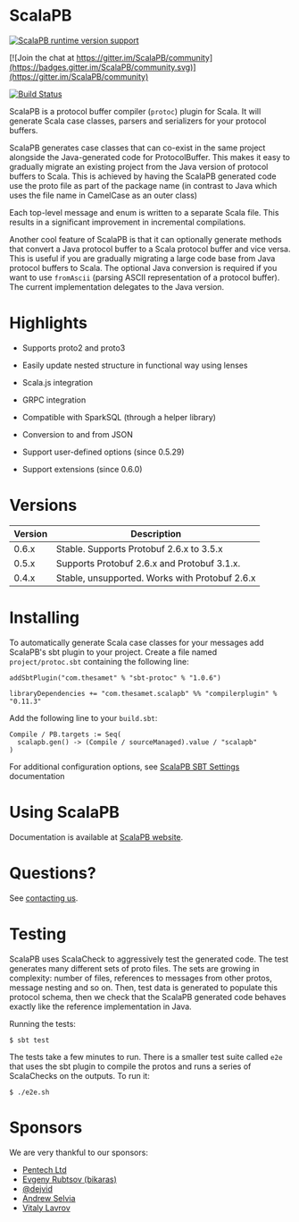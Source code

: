 ScalaPB
=======

[![ScalaPB runtime version support](https://index.scala-lang.org/scalapb/scalapb/scalapb-runtime/latest-by-scala-version.svg?platform=jvm)](https://index.scala-lang.org/scalapb/scalapb/scalapb-runtime)

[![Join the chat at https://gitter.im/ScalaPB/community](https://badges.gitter.im/ScalaPB/community.svg)](https://gitter.im/ScalaPB/community)

[![Build Status](https://github.com/scalapb/ScalaPB/workflows/CI/badge.svg)](https://github.com/scalapb/ScalaPB/actions?query=workflow%3ACI)

ScalaPB is a protocol buffer compiler (`protoc`) plugin for Scala. It will
generate Scala case classes, parsers and serializers for your protocol
buffers.

ScalaPB generates case classes that can co-exist in the same project alongside
the Java-generated code for ProtocolBuffer. This makes it easy to gradually
migrate an existing project from the Java version of protocol buffers to
Scala. This is achieved by having the ScalaPB generated code use the proto
file as part of the package name (in contrast to Java which uses the file name
in CamelCase as an outer class)

Each top-level message and enum is written to a separate Scala file. This
results in a significant improvement in incremental compilations.

Another cool feature of ScalaPB is that it can optionally generate methods
that convert a Java protocol buffer to a Scala protocol buffer and vice versa.
This is useful if you are gradually migrating a large code base from Java
protocol buffers to Scala.  The optional Java conversion is required if you
want to use `fromAscii` (parsing ASCII representation of a protocol buffer).
The current implementation delegates to the Java version.

Highlights
==========

- Supports proto2 and proto3

- Easily update nested structure in functional way using lenses

- Scala.js integration

- GRPC integration

- Compatible with SparkSQL (through a helper library)

- Conversion to and from JSON

- Support user-defined options (since 0.5.29)

- Support extensions (since 0.6.0)

Versions
========

Version | Description
------- | -----------
0.6.x   | Stable. Supports Protobuf 2.6.x to 3.5.x
0.5.x   | Supports Protobuf 2.6.x and Protobuf 3.1.x.
0.4.x   | Stable, unsupported. Works with Protobuf 2.6.x


Installing
==========

To automatically generate Scala case classes for your messages add ScalaPB's
sbt plugin to your project. Create a file named `project/protoc.sbt`
containing the following line:

    addSbtPlugin("com.thesamet" % "sbt-protoc" % "1.0.6")

    libraryDependencies += "com.thesamet.scalapb" %% "compilerplugin" % "0.11.3"

Add the following line to your `build.sbt`:

    Compile / PB.targets := Seq(
      scalapb.gen() -> (Compile / sourceManaged).value / "scalapb"
    )

For additional configuration options, see [ScalaPB SBT Settings](https://scalapb.github.io/docs/sbt-settings) documentation

Using ScalaPB
=============

Documentation is available at [ScalaPB website](https://scalapb.github.io/).

Questions?
==========

See [contacting us](https://scalapb.github.io/docs/contact).


Testing
=======

ScalaPB uses ScalaCheck to aggressively test the generated code. The test
generates many different sets of proto files. The sets are growing in
complexity: number of files, references to messages from other protos, message
nesting and so on. Then, test data is generated to populate this protocol
schema, then we check that the ScalaPB generated code behaves exactly like
the reference implementation in Java.

Running the tests:

    $ sbt test

The tests take a few minutes to run. There is a smaller test suite called
`e2e` that uses the sbt plugin to compile the protos and runs a series of
ScalaChecks on the outputs. To run it:

    $ ./e2e.sh

Sponsors
========
We are very thankful to our sponsors: 

* [Pentech Ltd](https://github.com/PentechLtd)
* [Evgeny Rubtsov (bikaras)](https://github.com/bikaras)
* [@dejvid](https://github.com/dejvid)
* [Andrew Selvia](https://github.com/andrew-selvia)
* [Vitaly Lavrov](https://github.com/lavrov)
